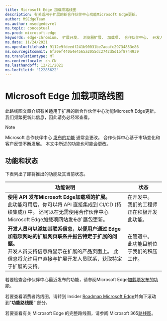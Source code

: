 ```yaml
---
title: Microsoft Edge 加载项路线图
description: 有关适用于扩展的新合作伙伴中心功能Microsoft Edge更新。
author: MSEdgeTeam
ms.author: msedgedevrel
ms.topic: conceptual
ms.prod: microsoft-edge
keywords: edge-chromium， 扩展开发， 浏览器扩展， 加载项， 合作伙伴中心， 开发人员， 路线图， 加载项路线图
ms.date: 11/24/2021
ms.openlocfilehash: 9112e9fdeedf241b90031be7aeafc29734853e86
ms.sourcegitcommit: 6fa0ef440a4e4565a2055dc2742d5d1bf8744939
ms.translationtype: MT
ms.contentlocale: zh-CN
ms.lasthandoff: 12/21/2021
ms.locfileid: "12285622"
---
```

# <a name="microsoft-edge-add-ons-roadmap"></a>Microsoft Edge 加载项路线图

此路线图文章介绍有关适用于扩展的新合作伙伴中心功能Microsoft Edge更新。  我们频繁更新此信息，因此请务必经常查看。

> [!NOTE]
> Microsoft 合作伙伴中心 [发布的功能](https://partner.microsoft.com/dashboard/home) 通常会更改。  合作伙伴中心基于市场变化和客户反馈不断发展。  本文中所述的功能也可能会更改。


<!-- ====================================================================== -->
## <a name="features-and-status"></a>功能和状态

下表列出了即将推出的功能及其当前状态。

| 功能说明 | 状态 |
| --- | --- |
| **使用 API 发布Microsoft Edge加载项的扩展。**<br/>  此功能可用后，你可以将 API 直接集成到 CI/CD (持续集成/) 中。  还可以在无需使用合作伙伴中心Microsoft Edge加载项网站发布扩展包更新。 | 在开发中。<br/> 我们的工程师正在积极开发此功能。 |
| **开发人员可以添加其联系信息，以便用户通过 Edge 加载项网站的扩展网页联系并报告特定于扩展的问题。**<br/>  开发人员支持信息将显示在扩展的产品页面上。  此信息将允许用户直接与扩展开发人员联系，获取特定于扩展的支持。 | 在管道中。<br/> 此功能目前位于我们的积压工作。 |

若要检查合作伙伴中心最近发布的功能，请参阅Microsoft Edge[加载项发布的功能](released-features.md)。

若要查看消费者路线图，请转到 Insider [Roadmap Microsoft Edge](https://www.microsoftedgeinsider.com/whats-next)并向下滚动到"**功能路线图"** 部分。 

若要查看有关 Microsoft Edge 的完整路线图，请参阅 Microsoft 365[路线图](https://www.microsoft.com/microsoft-365/roadmap?filters=Microsoft%20Edge)。
